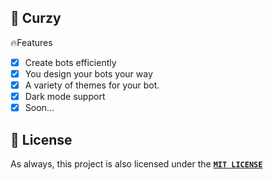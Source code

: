 ## 🥤 Curzy
🔥Features
- [x] Create bots efficiently
- [x] You design your bots your way
- [x] A variety of themes for your bot.
- [x] Dark mode support
- [x] Soon...

## 🔏 License

As always, this project is also licensed under the [**`MIT LICENSE`**](/LICENSE)
&nbsp;
